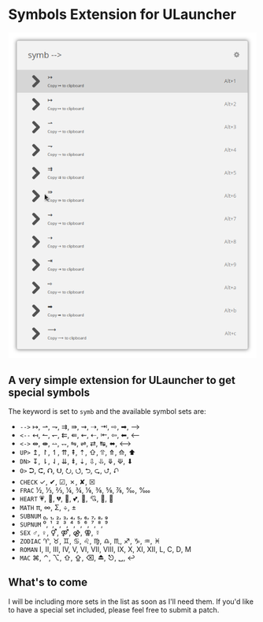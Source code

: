 # Symbols Extension for ULauncher

![Interface](./images/capture.png)

## A very simple extension for ULauncher to get special symbols

The keyword is set to `symb` and the available symbol sets are:

- `-->`  ↦, ⇀, ⇁, ⇉, ⇛, ⇝, ⇢, ⇥, ⇨, ➡, ⟶
- `<--`  ↤, ↼, ↽, ⇇, ⇚, ⇜, ⇠, ⇤, ⇦, ⬅, ⟵
- `<->`  ⇹, ⇼, ⥎, ⥐, ⇋, ⇌, ⇄, ↹, ⬌, ⟷
- `UP>`  ↥, ↾, ↿, ⇈, ⇞, ⇡, ⇧, ⥣, ⤊, ⟰, ⬆
- `DN>`  ↧, ⇂, ⇃, ⇊, ⇟, ⇣, ⇩, ⥥, ⤋, ⟱, ⬇
- `O>`  ⮊, ⮈, ⮉, ⮋, ⭮, ⭯, ⮌, ⮎, ⮍, ⮏
- `CHECK`  ✓, ✔, ☑, ✗, ✘, ☒
- `FRAC`  ½, ⅓, ⅔, ¼, ¾, ⅛, ⅜, ⅝, ⅞, ‰, ‱
- `HEART`  💗, 💓, 💔, 💟, 💕, 💖, 💘, 💝, 💞
- `MATH`  π, ∞, Σ, ÷, ±
- `SUBNUM`  ₀, ₁, ₂, ₃, ₄, ₅, ₆, ₇, ₈, ₉
- `SUPNUM`  ⁰, ¹, ², ³, ⁴, ⁵, ⁶, ⁷, ⁸, ⁹
- `SEX`  ♂, ♀, ⚥, ⚤, ⚣, ⚢, ☿
- `ZODIAC`  ♈, ♉, ♊, ♋, ♌, ♍, ♎, ♏, ♐, ♑, ♒, ♓
- `ROMAN`  Ⅰ, Ⅱ, Ⅲ, Ⅳ, Ⅴ, Ⅵ, Ⅶ, Ⅷ, Ⅸ, Ⅹ, Ⅺ, Ⅻ, Ⅼ, Ⅽ, Ⅾ, Ⅿ
- `MAC`  ⌘, ⌃, ⌥, ⇧, ⇪, ⌫, ⏏, ⎋, ␣, ↩

## What's to come

I will be including more sets in the list as soon as I'll need them. If you'd like to have a special set included, please feel free to submit a patch.
